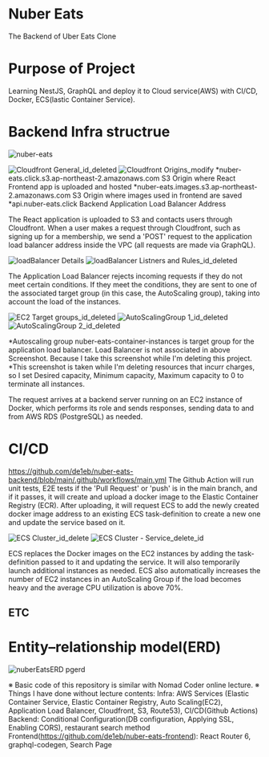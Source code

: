 # Nuber Eats
The Backend of Uber Eats Clone

# Purpose of Project
Learning NestJS, GraphQL and deploy it to Cloud service(AWS) with CI/CD, Docker, ECS(lastic Container Service).

# Backend Infra structrue
![nuber-eats](https://github.com/de1eb/nuber-eats-backend/assets/34806504/14c645eb-e7ab-4188-a940-7e7e3c52ce1f)

![Cloudfront General_id_deleted](https://github.com/user-attachments/assets/74a3f648-b513-4e0f-bae9-c502a4ad275d)
![Cloudfront Origins_modify](https://github.com/user-attachments/assets/80e8412f-ef73-4f04-becc-6b6866322180)
*nuber-eats.click.s3.ap-northeast-2.amazonaws.com S3 Origin where React Frontend app is uploaded and hosted
*nuber-eats.images.s3.ap-northeast-2.amazonaws.com S3 Origin where images used in frontend are saved
*api.nuber-eats.click Backend Application Load Balancer Address

The React application is uploaded to S3 and contacts users through Cloudfront.
When a user makes a request through Cloudfront, such as signing up for a membership, we send a 'POST' request to the application load balancer address inside the VPC (all requests are made via GraphQL).

![loadBalancer Details](https://github.com/user-attachments/assets/735312e9-1d3e-4376-9393-12843c290c84)
![loadBalancer Listners and Rules_id_deleted](https://github.com/user-attachments/assets/ee45ed5d-190d-411c-a0d3-e3af8c941e29)

The Application Load Balancer rejects incoming requests if they do not meet certain conditions. If they meet the conditions, they are sent to one of the associated target group (in this case, the AutoScaling group), taking into account the load of the instances.

![EC2 Target groups_id_deleted](https://github.com/user-attachments/assets/0e43e2c4-05fd-410a-94b0-106e6ad9259f)
![AutoScalingGroup 1_id_deleted](https://github.com/user-attachments/assets/9b3a33b3-c8ea-4f75-bcf0-ce7bfeff484e)
![AutoScalingGroup 2_id_deleted](https://github.com/user-attachments/assets/60540b9c-0719-48f4-bb3e-6bbcb1df01a4)

*Autoscaling group nuber-eats-container-instances is target group for the application load balancer. Load Balancer is not associated in above Screenshot. Because I take this screenshot while I'm deleting this project.
*This screenshot is taken while I'm deleting resources that incurr charges, so I set Desired capacity, Minimum capacity, Maximum capacity to 0 to terminate all instances.

The request arrives at a backend server running on an EC2 instance of Docker, which performs its role and sends responses, sending data to and from AWS RDS (PostgreSQL) as needed.

# CI/CD
https://github.com/de1eb/nuber-eats-backend/blob/main/.github/workflows/main.yml 
The Github Action will run unit tests, E2E tests if the 'Pull Request' or 'push' is in the main branch, and if it passes, it will create and upload a docker image to the Elastic Container Registry (ECR). After uploading, it will request ECS to add the newly created docker image address to an existing ECS task-definition to create a new one and update the service based on it.

![ECS Cluster_id_delete](https://github.com/user-attachments/assets/08917692-70b6-4fa9-a580-ab848e8507b9)
![ECS Cluster - Service_delete_id](https://github.com/user-attachments/assets/71572139-1292-4a75-8a59-bf8e87c356b4)

ECS replaces the Docker images on the EC2 instances by adding the task-definition passed to it and updating the service. It will also temporarily launch additional instances as needed. 
ECS also automatically increases the number of EC2 instances in an AutoScaling Group if the load becomes heavy and the average CPU utilization is above 70%.

## ETC

# Entity–relationship model(ERD)
![nuberEatsERD pgerd](https://github.com/user-attachments/assets/ad0c6d2b-8dcd-46fe-a627-fd835f562e21)

※ Basic code of this repository is similar with Nomad Coder online lecture. 
※ Things I have done without lecture contents:
Infra: AWS Services (Elastic Container Service, Elastic Container Registry, Auto Scaling(EC2), Application Load Balancer, Cloudfront, S3, Route53), CI/CD(Github Actions)
Backend: Conditional Configuration(DB configuration, Applying SSL, Enabling CORS), restaurant search method
Frontend(https://github.com/de1eb/nuber-eats-frontend): React Router 6, graphql-codegen, Search Page 
